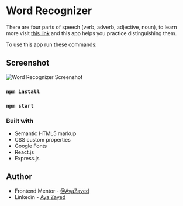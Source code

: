 # Word Recognizer

There are four parts of speech (verb, adverb, adjective, noun), to learn more visit [this link](https://en.wikipedia.org/wiki/Part_of_speech) and this app helps you practice distinguishing them.

To use this app run these commands:

## Screenshot

![Word Recognizer Screenshot]()

### `npm install`

### `npm start`

### Built with

- Semantic HTML5 markup
- CSS custom properties
- Google Fonts
- React.js
- Express.js

## Author

- Frontend Mentor - [@AyaZayed](https://www.frontendmentor.io/profile/AyaZayed)
- Linkedin - [Aya Zayed](https://www.linkedin.com/in/aya-zayed-2000/)
